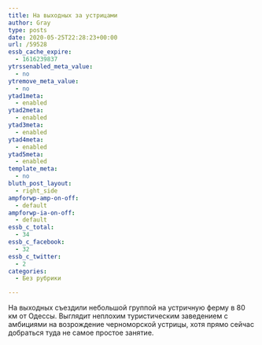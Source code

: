 ```yaml
---
title: На выходных за устрицами
author: Gray
type: posts
date: 2020-05-25T22:28:23+00:00
url: /59528
essb_cache_expire:
  - 1616239837
ytrssenabled_meta_value:
  - no
ytremove_meta_value:
  - no
ytad1meta:
  - enabled
ytad2meta:
  - enabled
ytad3meta:
  - enabled
ytad4meta:
  - enabled
ytad5meta:
  - enabled
template_meta:
  - no
bluth_post_layout:
  - right_side
ampforwp-amp-on-off:
  - default
ampforwp-ia-on-off:
  - default
essb_c_total:
  - 34
essb_c_facebook:
  - 32
essb_c_twitter:
  - 2
categories:
  - Без рубрики

---
```








На выходных съездили небольшой группой на устричную ферму в 80 км от Одессы. Выглядит неплохим туристическим заведением с амбициями на возрождение черноморской устрицы, хотя прямо сейчас добраться туда не самое простое занятие.<figure class="wp-block-embed-youtube aligncenter wp-block-embed is-type-video is-provider-youtube wp-embed-aspect-16-9 wp-has-aspect-ratio">

<div class="wp-block-embed__wrapper">
  <span class="embed-youtube" style="text-align:center; display: block;"></span>
</figure>